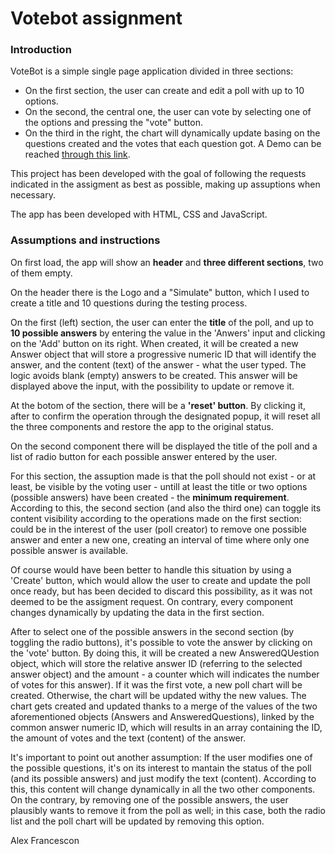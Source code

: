# Votebot assignment

### Introduction

VoteBot is a simple single page application divided in three sections:
- On the first section, the user can create and edit a poll with up to 10 options. 
- On the second, the central one, the user can vote by selecting one of the options and pressing the "vote" button. 
- On the third in the right, the chart will dynamically update basing on the questions created and the votes that each question got.
A Demo can be reached [through this link](https://alexfrancescon2.github.io/).

This project has been developed with the goal of following the requests indicated in the assigment as best as possible, making up assuptions when necessary.

The app has been developed with HTML, CSS and JavaScript.

### Assumptions and instructions
On first load, the app will show an **header** and **three different sections**, two of them empty. 

On the header there is the Logo and a "Simulate" button, which I used to create a title and 10 questions during the testing process.

On the first (left) section, the user can enter the **title** of the poll, and up to **10 possible answers** by entering the value in the 'Anwers' input and clicking on the 'Add' button on its right. When created, it will be created a new Answer object that will store a progressive numeric ID that will identify the answer, and the content (text) of the answer - what the user typed. The logic avoids blank (empty) answers to be created. 
This answer will be displayed above the input, with the possibility to update or remove it. 

At the botom of the section, there will be a **'reset' button**. By clicking it, after to confirm the operation through the designated popup, it will reset all the three components and restore the app to the original status.

On the second component there will be displayed the title of the poll and a list of radio button for each possible answer entered by the user. 

For this section, the assuption made is that the poll should not exist - or at least, be visible by the voting user - untill at least the title or two options (possible answers) have been created - the **minimum requirement**. According to this, the second section (and also the third one) can toggle its content visibility according to the operations made on the first section: could be in the interest of the user (poll creator) to remove one possible answer and enter a new one, creating an interval of time where only one possible answer is available. 

Of course would have been better to handle this situation by using a 'Create' button, which would allow the user to create and update the poll once ready, but has been decided to discard this possibility, as it was not deemed to be the assigment request. On contrary, every component changes dynamically by updating the data in the first section.

After to select one of the possible answers in the second section (by toggling the radio buttons), it's possible to vote the answer by clicking on the 'vote' button. By doing this, it will be created a new AnsweredQUestion object, which will store the relative answer ID (referring to the selected answer object) and the amount - a counter which will indicates the number of votes for this answer). If it was the first vote, a new poll chart will be created. Otherwise, the chart will be updated withy the new values.
The chart gets created and updated thanks to a merge of the values of the two aforementioned objects (Answers and AnsweredQuestions), linked by the common answer numeric ID, which will results in an array containing the ID, the amount of votes and the text (content) of the answer.

It's important to point out another assumption: If the user modifies one of the possible questions, it's on its interest to mantain the status of the poll (and its possible answers) and just modify the text (content). According to this, this content will change dynamically in all the two other components. 
On the contrary, by removing one of the possible answers, the user plausibly wants to remove it from the poll as well; in this case, both the radio list and the poll chart will be updated by removing this option.

Alex Francescon
